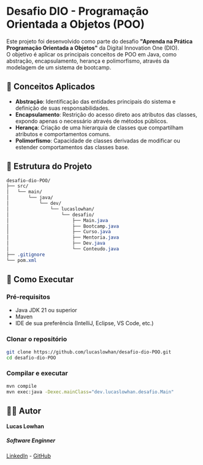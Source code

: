 # Desafio DIO - Programação Orientada a Objetos (POO)

Este projeto foi desenvolvido como parte do desafio **"Aprenda na Prática Programação Orientada a Objetos"** da Digital Innovation One (DIO).  
O objetivo é aplicar os principais conceitos de POO em Java, como abstração, encapsulamento, herança e polimorfismo, através da modelagem de um sistema de bootcamp.

## 🧠 Conceitos Aplicados

- **Abstração**: Identificação das entidades principais do sistema e definição de suas responsabilidades.
- **Encapsulamento**: Restrição do acesso direto aos atributos das classes, expondo apenas o necessário através de métodos públicos.
- **Herança**: Criação de uma hierarquia de classes que compartilham atributos e comportamentos comuns.
- **Polimorfismo**: Capacidade de classes derivadas de modificar ou estender comportamentos das classes base.

## 📁 Estrutura do Projeto
```css
desafio-dio-POO/
├── src/
│   └── main/
│       └── java/
│           └── dev/
│               └── lucaslowhan/
│                   └── desafio/
│                       ├── Main.java
│                       ├── Bootcamp.java
│                       ├── Curso.java
│                       ├── Mentoria.java
│                       ├── Dev.java
│                       └── Conteudo.java
├── .gitignore
└── pom.xml
```

## 🚀 Como Executar

### Pré-requisitos

- Java JDK 21 ou superior
- Maven
- IDE de sua preferência (IntelliJ, Eclipse, VS Code, etc.)

### Clonar o repositório

``` bash
git clone https://github.com/lucaslowhan/desafio-dio-POO.git
cd desafio-dio-POO
```
### Compilar e executar

``` bash
mvn compile
mvn exec:java -Dexec.mainClass="dev.lucaslowhan.desafio.Main"
```

## 👨‍💻 Autor
#### Lucas Lowhan 
##### Software Enginner
[LinkedIn](https://www.linkedin.com/in/lucaslowhan/) - [GitHub](https://github.com/lucaslowhan)